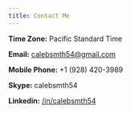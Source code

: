 ```yaml
---
title: Contact Me
---
```

**Time Zone:** Pacific Standard Time

**Email:** [calebsmth54@gmail.com](mailto:calebsmth54@gmail.com)

**Mobile Phone:** +1 (928) 420-3989

**Skype:** calebsmth54

**Linkedin:** [/in/calebsmth54](https://www.linkedin.com/in/calebsmth54/)
